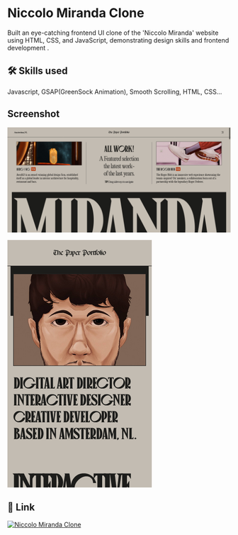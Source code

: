 
# Niccolo Miranda Clone

Built an eye-catching frontend UI clone of the 'Niccolo
Miranda' website using HTML, CSS, and JavaScript,
demonstrating design skills and frontend development .


## 🛠 Skills used
Javascript, GSAP(GreenSock Animation), Smooth Scrolling, HTML, CSS...


## Screenshot

![App Screenshot](https://raw.githubusercontent.com/githubAmanKumar/Niccolo-Miranda-Clone/main/Screenshots/Screenshot1.png)

![App Screenshot](https://raw.githubusercontent.com/githubAmanKumar/Niccolo-Miranda-Clone/main/Screenshots/Screenshot2.png)


## 🔗 Link
[![Niccolo Miranda Clone](https://img.shields.io/badge/View-1DA1F2?style=for-the-badge==white)](https://githubamankumar.github.io/Niccolo-Miranda-Clone/)

